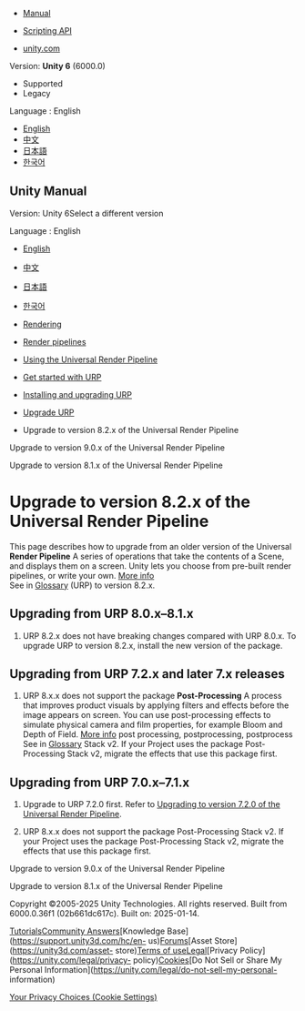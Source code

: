 [](https://docs.unity3d.com)

  * [Manual](../Manual/index.html)
  * [Scripting API](../ScriptReference/index.html)

  * [unity.com](https://unity.com/)

Version: **Unity 6** (6000.0)

  * Supported
  * Legacy

Language : English

  * [English](/Manual/urp/upgrade-guide-8-2-0.html)
  * [中文](/cn/current/Manual/urp/upgrade-guide-8-2-0.html)
  * [日本語](/ja/current/Manual/urp/upgrade-guide-8-2-0.html)
  * [한국어](/kr/current/Manual/urp/upgrade-guide-8-2-0.html)

[](https://docs.unity3d.com)

## Unity Manual

Version: Unity 6Select a different version

Language : English

  * [English](/Manual/urp/upgrade-guide-8-2-0.html)
  * [中文](/cn/current/Manual/urp/upgrade-guide-8-2-0.html)
  * [日本語](/ja/current/Manual/urp/upgrade-guide-8-2-0.html)
  * [한국어](/kr/current/Manual/urp/upgrade-guide-8-2-0.html)

  * [Rendering](../rendering-and-post-processing.html)
  * [Render pipelines](../render-pipelines.html)
  * [Using the Universal Render Pipeline](../universal-render-pipeline.html)
  * [Get started with URP](../urp/introduction-landing.html)
  * [Installing and upgrading URP](../urp/InstallingAndConfiguringURP.html)
  * [Upgrade URP](../urp/upgrade-guides.html)
  * Upgrade to version 8.2.x of the Universal Render Pipeline

[](../urp/upgrade-guide-9-0-x.html)

Upgrade to version 9.0.x of the Universal Render Pipeline

[](../urp/upgrade-guide-8-1-0.html)

Upgrade to version 8.1.x of the Universal Render Pipeline

# Upgrade to version 8.2.x of the Universal Render Pipeline

This page describes how to upgrade from an older version of the Universal
**Render Pipeline** A series of operations that take the contents of a Scene,
and displays them on a screen. Unity lets you choose from pre-built render
pipelines, or write your own. [More info](../render-pipelines.html)  
See in [Glossary](../Glossary.html#Renderpipeline) (URP) to version 8.2.x.

## Upgrading from URP 8.0.x–8.1.x

  1. URP 8.2.x does not have breaking changes compared with URP 8.0.x. To upgrade URP to version 8.2.x, install the new version of the package.

## Upgrading from URP 7.2.x and later 7.x releases

  1. URP 8.x.x does not support the package **Post-Processing** A process that improves product visuals by applying filters and effects before the image appears on screen. You can use post-processing effects to simulate physical camera and film properties, for example Bloom and Depth of Field. [More info](../PostProcessingOverview.html) post processing, postprocessing, postprocess  
See in [Glossary](../Glossary.html#post-processing) Stack v2. If your Project
uses the package Post-Processing Stack v2, migrate the effects that use this
package first.

## Upgrading from URP 7.0.x–7.1.x

  1. Upgrade to URP 7.2.0 first. Refer to [Upgrading to version 7.2.0 of the Universal Render Pipeline](upgrade-guide-7-2-0.html).

  2. URP 8.x.x does not support the package Post-Processing Stack v2. If your Project uses the package Post-Processing Stack v2, migrate the effects that use this package first.

[](../urp/upgrade-guide-9-0-x.html)

Upgrade to version 9.0.x of the Universal Render Pipeline

[](../urp/upgrade-guide-8-1-0.html)

Upgrade to version 8.1.x of the Universal Render Pipeline

Copyright ©2005-2025 Unity Technologies. All rights reserved. Built from
6000.0.36f1 (02b661dc617c). Built on: 2025-01-14.

[Tutorials](https://learn.unity.com/)[Community
Answers](https://answers.unity3d.com)[Knowledge
Base](https://support.unity3d.com/hc/en-
us)[Forums](https://forum.unity3d.com)[Asset Store](https://unity3d.com/asset-
store)[Terms of
use](https://docs.unity3d.com/Manual/TermsOfUse.html)[Legal](https://unity.com/legal)[Privacy
Policy](https://unity.com/legal/privacy-
policy)[Cookies](https://unity.com/legal/cookie-policy)[Do Not Sell or Share
My Personal Information](https://unity.com/legal/do-not-sell-my-personal-
information)

[Your Privacy Choices (Cookie Settings)](javascript:void\(0\);)

